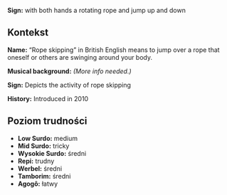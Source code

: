 **Sign:** with both hands a rotating rope and jump up and down

## Kontekst

**Name:** “Rope skipping” in British English means to jump over a rope that
oneself or others are swinging around your body.

**Musical background:** *(More info needed.)*

**Sign:** Depicts the activity of rope skipping

**History:** Introduced in 2010

## Poziom trudności

* **Low Surdo:** medium
* **Mid Surdo:** tricky
* **Wysokie Surdo:** średni
* **Repi:** trudny
* **Werbel:** średni
* **Tamborim:** średni
* **Agogô:** łatwy

